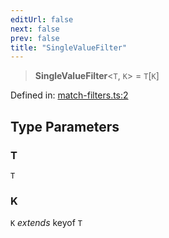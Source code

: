 ```yaml
---
editUrl: false
next: false
prev: false
title: "SingleValueFilter"
---
```


> **SingleValueFilter**\<`T`, `K`\> = `T`\[`K`\]

Defined in: [match-filters.ts:2](https://github.com/WinstonFassett/matchina/blob/2d22b2187dda803854f54b63fe09d04bd833387d/src/match-filters.ts#L2)

## Type Parameters

### T

`T`

### K

`K` *extends* keyof `T`
